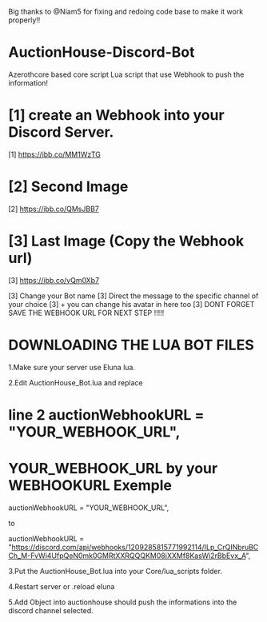 Big thanks to @Niam5 for fixing and redoing code base to make it work properly!!



# AuctionHouse-Discord-Bot
Azerothcore based core script
Lua script that use Webhook to push the information!

# [1] create an Webhook into your Discord Server.
[1] https://ibb.co/MM1WzTG

# [2] Second Image
[2] https://ibb.co/QMsJBB7

# [3] Last Image (Copy the Webhook url)
[3] https://ibb.co/vQm0Xb7

[3] Change your Bot name
[3] Direct the message to the specific channel of your choice
[3] + you can change his avatar in here too
[3] DONT FORGET SAVE THE WEBHOOK URL FOR NEXT STEP !!!!!

# DOWNLOADING THE LUA BOT FILES
1.Make sure your server use Eluna lua.

2.Edit AuctionHouse_Bot.lua and replace 
# line 2 auctionWebhookURL = "YOUR_WEBHOOK_URL",
# YOUR_WEBHOOK_URL by your WEBHOOKURL Exemple

auctionWebhookURL = "YOUR_WEBHOOK_URL",

to

auctionWebhookURL = "https://discord.com/api/webhooks/1209285815771992114/ILp_CrQINbruBCCh_M-FvWi4UfpQeN0mk0GMRtXXRQQQKM08iXXMf8KasWi2rBbEvx_A",

3.Put the AuctionHouse_Bot.lua into your Core/lua_scripts folder.

4.Restart server or .reload eluna

5.Add Object into auctionhouse should push the informations into the discord channel selected.
